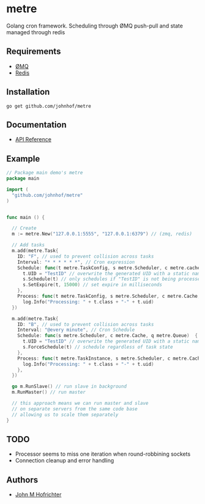 # metre

Golang cron framework. Scheduling through ØMQ push-pull and state managed through redis

## Requirements

- [ØMQ](http://zeromq.org/)
- [Redis](http://redis.io/)

## Installation

`go get github.com/johnhof/metre`

## Documentation

- [API Reference]()

## Example

```Go
// Package main demo's metre
package main

import (
  "github.com/johnhof/metre"
)


func main () {

  // Create
  m := metre.New("127.0.0.1:5555", "127.0.0.1:6379") // (zmq, redis)

  // Add tasks
  m.add(metre.Task{
    ID: "F", // used to prevent collision across tasks
    Interval: "* * * * * *", // Cron expression
    Schedule: func(t metre.TaskConfig, s metre.Scheduler, c metre.cache, q metre.queue)  {
      t.UID = "TestID" // overwrite the generated UID with a static namespace
      s.Schedule(t) // only schedules if "TestID" is not being processed ("F-TestId" not cached in a processing state)
      s.SetExpire(t, 15000) // set expire in milliseconds
    },
    Process: func(t metre.TaskConfig, s metre.Scheduler, c metre.Cache, q metre.Queue)  {
      log.Info("Processing: " + t.class + "-" + t.uid)
  })

  m.add(metre.Task{
    ID: "B", // used to prevent collision across tasks
    Interval: "@every minute", // Cron Schedule
    Schedule: func(s metre.Scheduler, c metre.Cache, q metre.Queue)  {
      t.UID = "TestID" // overwrite the generated UID with a static namespace
      s.ForceSchedule(t) // schedule regardless of task state
    },
    Process: func(t metre.TaskInstance, s metre.Scheduler, c metre.Cache, q metre.Queue)  {
      log.Info("Processing: " + t.class + "-" + t.uid)
    },
  })

  go m.RunSlave() // run slave in background
  m.RunMaster() // run master

  // this approach means we can run master and slave
  // on separate servers from the same code base
  // allowing us to scale them separately
}
```

## TODO

- Processor seems to miss one iteration when round-robbining sockets
- Connection cleanup and error handling

## Authors

- [John M Hofrichter](www.github.com/johnhof)
